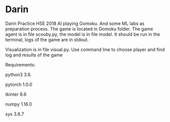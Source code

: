 # Darin
Darin Practice HSE 2018
AI playing Gomoku. And some ML labs as preparation process.
The game is located in Gomoku folder. The game agent is in file scooby.py, the model is in file model. It should be run in the terminal, logs of the game are in stdout. 

Visualization is in file visual.py. Use command line to choose player and find log and results of the game

Requirements:

python3 3.6.

pytorch 1.0.0

tkinter 8.6

numpy 1.16.0

sys 3.6.7
